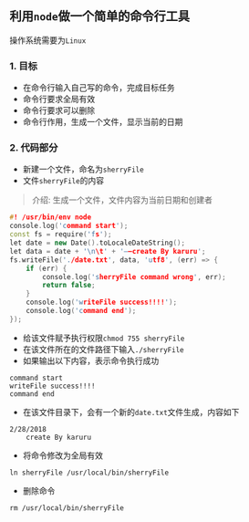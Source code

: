 ## 利用`node`做一个简单的命令行工具
操作系统需要为`Linux`
### 1. 目标
+ 在命令行输入自己写的命令，完成目标任务
+ 命令行要求全局有效
+ 命令行要求可以删除
+ 命令行作用，生成一个文件，显示当前的日期

### 2. 代码部分
+ 新建一个文件，命名为`sherryFile`
+ 文件`sherryFile`的内容
> 介绍: 生成一个文件，文件内容为当前日期和创建者

```c++
#! /usr/bin/env node
console.log('command start');
const fs = require('fs');
let date = new Date().toLocaleDateString();
let data = date + '\n\t' + '——create By karuru';
fs.writeFile('./date.txt', data, 'utf8', (err) => {
	if (err) {
		console.log('sherryFile command wrong', err);
		return false;
	}
	console.log('writeFile success!!!!');
	console.log('command end');
});
```
+ 给该文件赋予执行权限`chmod 755 sherryFile`
+ 在该文件所在的文件路径下输入`./sherryFile`
+ 如果输出以下内容，表示命令执行成功
```
command start
writeFile success!!!!
command end
```
+ 在该文件目录下，会有一个新的`date.txt`文件生成，内容如下
```
2/28/2018
	create By karuru
```
+ 将命令修改为全局有效
```
ln sherryFile /usr/local/bin/sherryFile
```
+ 删除命令
```
rm /usr/local/bin/sherryFile
```